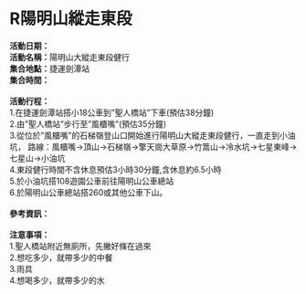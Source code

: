 <h1><B>R陽明山縱走東段</B></h1>
<b>活動日期：</b><br/>
<b>活動名稱：</b>陽明山大縱走東段健行<br/>
<b>集合地點：</b>捷運劍潭站<br/>
<b>集合時間：</b><br/>
<br/>
<b>活動行程：</b><br/>
1.在捷運劍潭站搭小18公車到”聖人橋站”下車(預估38分鐘)<br/>
2.由”聖人橋站”步行至”風櫃嘴”(預估35分鐘)<br/>
3.從位於”風櫃嘴”的石梯嶺登山口開始進行陽明山大縱走東段健行，一直走到小油坑， 路線：風櫃嘴→頂山→石梯嶺→擎天崗大草原→竹篙山→冷水坑→七星東峰→七星山→小油坑<br/>
4.東段健行時間不含休息預估3小時30分鐘,含休息約6.5小時<br/>
5.於小油坑搭108遊園公車前往陽明山公車總站<br/>
6.於陽明山公車總站搭260或其他公車下山。<br/>
<br/>
<b>參考資訊：</b><br/>
<br/>
<b>注意事項：</b><br/>
1.聖人橋站附近無廁所，先撇好條在過來<br/>
2.想吃多少，就帶多少的中餐<br/>
3.雨具<br/>
4.想喝多少，就帶多少的水<br/>
